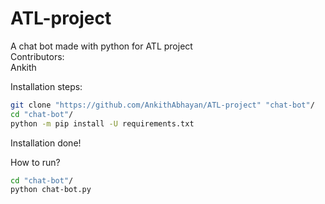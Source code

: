 # ATL-project
A chat bot made with python for ATL project  
Contributors:   
Ankith  
  
Installation steps:
```bash
git clone "https://github.com/AnkithAbhayan/ATL-project" "chat-bot"/
cd "chat-bot"/
python -m pip install -U requirements.txt
```
Installation done!  
  
How to run?
```bash
cd "chat-bot"/
python chat-bot.py
```